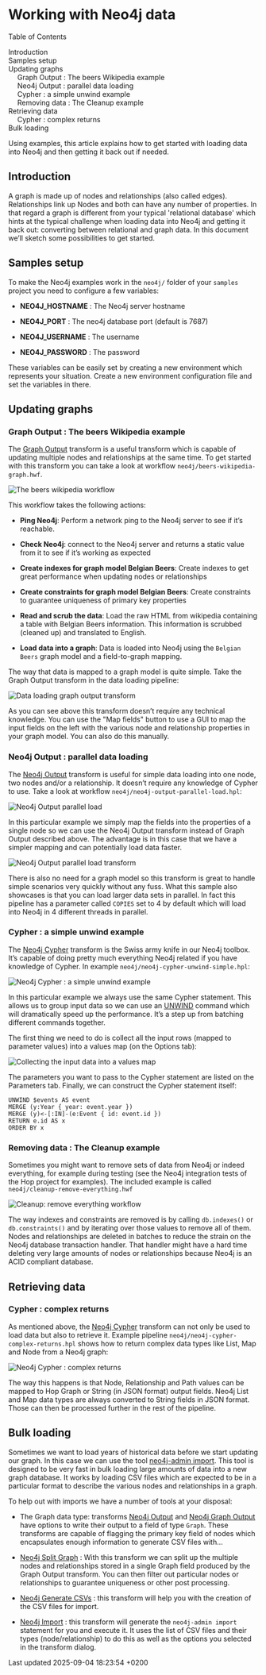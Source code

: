 <div id="header">

# Working with Neo4j data

<div id="toc" class="toc">

<div id="toctitle">

Table of Contents

</div>

  - [Introduction](#_introduction)
  - [Samples setup](#_samples_setup)
  - [Updating graphs](#_updating_graphs)
      - [Graph Output : The beers Wikipedia example](#_graph_output_the_beers_wikipedia_example)
      - [Neo4j Output : parallel data loading](#_neo4j_output_parallel_data_loading)
      - [Cypher : a simple unwind example](#_cypher_a_simple_unwind_example)
      - [Removing data : The Cleanup example](#_removing_data_the_cleanup_example)
  - [Retrieving data](#_retrieving_data)
      - [Cypher : complex returns](#_cypher_complex_returns)
  - [Bulk loading](#_bulk_loading)

</div>

</div>

<div id="content">

<div id="preamble">

<div class="sectionbody">

<div class="paragraph">

Using examples, this article explains how to get started with loading data into Neo4j and then getting it back out if needed.

</div>

</div>

</div>

<div class="sect1">

## Introduction

<div class="sectionbody">

<div class="paragraph">

A graph is made up of nodes and relationships (also called edges). Relationships link up Nodes and both can have any number of properties. In that regard a graph is different from your typical 'relational database' which hints at the typical challenge when loading data into Neo4j and getting it back out: converting between relational and graph data. In this document we’ll sketch some possibilities to get started.

</div>

</div>

</div>

<div class="sect1">

## Samples setup

<div class="sectionbody">

<div class="paragraph">

To make the Neo4j examples work in the `neo4j/` folder of your `samples` project you need to configure a few variables:

</div>

<div class="ulist">

  - **NEO4J\_HOSTNAME** : The Neo4j server hostname

  - **NEO4J\_PORT** : The neo4j database port (default is 7687)

  - **NEO4J\_USERNAME** : The username

  - **NEO4J\_PASSWORD** : The password

</div>

<div class="paragraph">

These variables can be easily set by creating a new environment which represents your situation. Create a new environment configuration file and set the variables in there.

</div>

</div>

</div>

<div class="sect1">

## Updating graphs

<div class="sectionbody">

<div class="sect2">

### Graph Output : The beers Wikipedia example

<div class="paragraph">

The [Graph Output](pipeline/transforms/neo4j-graphoutput.aO61vS4fGP) transform is a useful transform which is capable of updating multiple nodes and relationships at the same time. To get started with this transform you can take a look at workflow `neo4j/beers-wikipedia-graph.hwf`.

</div>

<div class="imageblock">

<div class="content">

![The beers wikipedia workflow](../assets/images/tech/neo4j/beers-wikipedia-graph-workflow.png)

</div>

</div>

<div class="paragraph">

This workflow takes the following actions:

</div>

<div class="ulist">

  - **Ping Neo4j**: Perform a network ping to the Neo4j server to see if it’s reachable.

  - **Check Neo4j**: connect to the Neo4j server and returns a static value from it to see if it’s working as expected

  - **Create indexes for graph model Belgian Beers**: Create indexes to get great performance when updating nodes or relationships

  - **Create constraints for graph model Belgian Beers**: Create constraints to guarantee uniqueness of primary key properties

  - **Read and scrub the data**: Load the raw HTML from wikipedia containing a table with Belgian Beers information. This information is scrubbed (cleaned up) and translated to English.

  - **Load data into a graph**: Data is loaded into Neo4j using the `Belgian Beers` graph model and a field-to-graph mapping.

</div>

<div class="paragraph">

The way that data is mapped to a graph model is quite simple. Take the Graph Output transform in the data loading pipeline:

</div>

<div class="imageblock">

<div class="content">

![Data loading graph output transform](../assets/images/tech/neo4j/data-loading-graph-output-transform.png)

</div>

</div>

<div class="paragraph">

As you can see above this transform doesn’t require any technical knowledge. You can use the "Map fields" button to use a GUI to map the input fields on the left with the various node and relationship properties in your graph model. You can also do this manually.

</div>

</div>

<div class="sect2">

### Neo4j Output : parallel data loading

<div class="paragraph">

The [Neo4j Output](pipeline/transforms/neo4j-output.aO61vS4fGP) transform is useful for simple data loading into one node, two nodes and/or a relationship. It doesn’t require any knowledge of Cypher to use. Take a look at workflow `neo4j/neo4j-output-parallel-load.hpl`:

</div>

<div class="imageblock">

<div class="content">

![Neo4j Output parallel load](../assets/images/tech/neo4j/neo4j-output-parallel-load-pipeline.png)

</div>

</div>

<div class="paragraph">

In this particular example we simply map the fields into the properties of a single node so we can use the Neo4j Output transform instead of Graph Output described above. The advantage is in this case that we have a simpler mapping and can potentially load data faster.

</div>

<div class="imageblock">

<div class="content">

![Neo4j Output parallel load transform](../assets/images/tech/neo4j/neo4j-output-parallel-load-transform.png)

</div>

</div>

<div class="paragraph">

There is also no need for a graph model so this transform is great to handle simple scenarios very quickly without any fuss. What this sample also showcases is that you can load larger data sets in parallel. In fact this pipeline has a parameter called `COPIES` set to 4 by default which will load into Neo4j in 4 different threads in parallel.

</div>

</div>

<div class="sect2">

### Cypher : a simple unwind example

<div class="paragraph">

The [Neo4j Cypher](pipeline/transforms/neo4j-cypher.aO61vS4fGP) transform is the Swiss army knife in our Neo4j toolbox. It’s capable of doing pretty much everything Neo4j related if you have knowledge of Cypher. In example `neo4j/neo4j-cypher-unwind-simple.hpl`:

</div>

<div class="imageblock">

<div class="content">

![Neo4j Cypher : a simple unwind example](../assets/images/tech/neo4j/neo4j-cypher-unwind-simple.png)

</div>

</div>

<div class="paragraph">

In this particular example we always use the same Cypher statement. This allows us to group input data so we can use an [UNWIND](https://neo4j.com/docs/cypher-manual/current/clauses/unwind/) command which will dramatically speed up the performance. It’s a step up from batching different commands together.

</div>

<div class="paragraph">

The first thing we need to do is collect all the input rows (mapped to parameter values) into a values map (on the Options tab):

</div>

<div class="imageblock">

<div class="content">

![Collecting the input data into a values map](../assets/images/tech/neo4j/neo4j-cypher-unwind-simple-collect-into-map.png)

</div>

</div>

<div class="paragraph">

The parameters you want to pass to the Cypher statement are listed on the Parameters tab. Finally, we can construct the Cypher statement itself:

</div>

<div class="listingblock">

<div class="content">

``` highlight
UNWIND $events AS event
MERGE (y:Year { year: event.year })
MERGE (y)<-[:IN]-(e:Event { id: event.id })
RETURN e.id AS x
ORDER BY x
```

</div>

</div>

</div>

<div class="sect2">

### Removing data : The Cleanup example

<div class="paragraph">

Sometimes you might want to remove sets of data from Neo4j or indeed everything, for example during testing (see the Neo4j integration tests of the Hop project for examples). The included example is called `neo4j/cleanup-remove-everything.hwf`

</div>

<div class="imageblock">

<div class="content">

![Cleanup: remove everything workflow](../assets/images/tech/neo4j/cleanup-remove-everything-workflow.png)

</div>

</div>

<div class="paragraph">

The way indexes and constraints are removed is by calling `db.indexes()` or `db.constraints()` and by iterating over those values to remove all of them. Nodes and relationships are deleted in batches to reduce the strain on the Neo4j database transaction handler. That handler might have a hard time deleting very large amounts of nodes or relationships because Neo4j is an ACID compliant database.

</div>

</div>

</div>

</div>

<div class="sect1">

## Retrieving data

<div class="sectionbody">

<div class="sect2">

### Cypher : complex returns

<div class="paragraph">

As mentioned above, the [Neo4j Cypher](pipeline/transforms/neo4j-cypher.aO61vS4fGP) transform can not only be used to load data but also to retrieve it. Example pipeline `neo4j/neo4j-cypher-complex-returns.hpl` shows how to return complex data types like List, Map and Node from a Neo4j graph:

</div>

<div class="imageblock">

<div class="content">

![Neo4j Cypher : complex returns](../assets/images/tech/neo4j/neo4j-cypher-complex-returns-pipeline.png)

</div>

</div>

<div class="paragraph">

The way this happens is that Node, Relationship and Path values can be mapped to Hop Graph or String (in JSON format) output fields. Neo4j List and Map data types are always converted to String fields in JSON format. Those can then be processed further in the rest of the pipeline.

</div>

</div>

</div>

</div>

<div class="sect1">

## Bulk loading

<div class="sectionbody">

<div class="paragraph">

Sometimes we want to load years of historical data before we start updating our graph. In this case we can use the tool [neo4j-admin import](https://neo4j.com/docs/operations-manual/current/tools/neo4j-admin-import/). This tool is designed to be very fast in bulk loading large amounts of data into a new graph database. It works by loading CSV files which are expected to be in a particular format to describe the various nodes and relationships in a graph.

</div>

<div class="paragraph">

To help out with imports we have a number of tools at your disposal:

</div>

<div class="ulist">

  - The Graph data type: transforms [Neo4j Output](pipeline/transforms/neo4j-output.aO61vS4fGP) and [Neo4j Graph Output](pipeline/transforms/neo4j-graphoutput.aO61vS4fGP) have options to write their output to a field of type `Graph`. These transforms are capable of flagging the primary key field of nodes which encapsulates enough information to generate CSV files with…​

  - [Neo4j Split Graph](pipeline/transforms/neo4j-split-graph.aO61vS4fGP) : With this transform we can split up the multiple nodes and relationships stored in a single Graph field produced by the Graph Output transform. You can then filter out particular nodes or relationships to guarantee uniqueness or other post processing.

  - [Neo4j Generate CSVs](pipeline/transforms/neo4j-gencsv.aO61vS4fGP) : this transform will help you with the creation of the CSV files for import.

  - [Neo4j Import](pipeline/transforms/neo4j-import.aO61vS4fGP) : this transform will generate the `neo4j-admin import` statement for you and execute it. It uses the list of CSV files and their types (node/relationship) to do this as well as the options you selected in the transform dialog.

</div>

</div>

</div>

</div>

<div id="footer">

<div id="footer-text">

Last updated 2025-09-04 18:23:54 +0200

</div>

</div>
